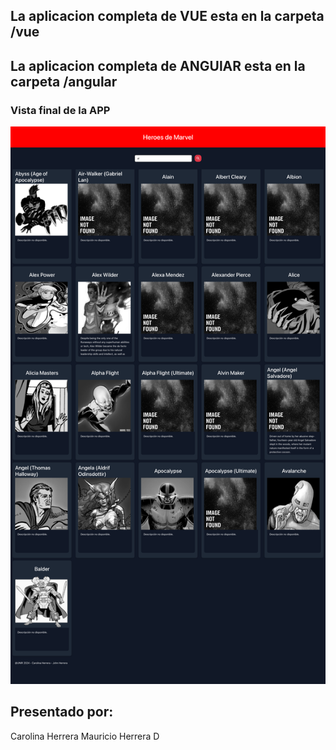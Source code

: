 ## La aplicacion completa de VUE esta en la carpeta /vue
## La aplicacion completa de ANGUlAR esta en la carpeta /angular

### Vista final de la APP
![Logo del Proyecto](vue/src/assets/screen.png)

## Presentado por:
Carolina Herrera
Mauricio Herrera D
